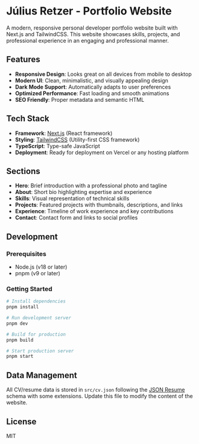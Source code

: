 # Július Retzer - Portfolio Website

A modern, responsive personal developer portfolio website built with Next.js and TailwindCSS. This website showcases skills, projects, and professional experience in an engaging and professional manner.

## Features

- **Responsive Design**: Looks great on all devices from mobile to desktop
- **Modern UI**: Clean, minimalistic, and visually appealing design
- **Dark Mode Support**: Automatically adapts to user preferences
- **Optimized Performance**: Fast loading and smooth animations
- **SEO Friendly**: Proper metadata and semantic HTML

## Tech Stack

- **Framework**: [Next.js](https://nextjs.org/) (React framework)
- **Styling**: [TailwindCSS](https://tailwindcss.com/) (Utility-first CSS framework)
- **TypeScript**: Type-safe JavaScript
- **Deployment**: Ready for deployment on Vercel or any hosting platform

## Sections

- **Hero**: Brief introduction with a professional photo and tagline
- **About**: Short bio highlighting expertise and experience
- **Skills**: Visual representation of technical skills
- **Projects**: Featured projects with thumbnails, descriptions, and links
- **Experience**: Timeline of work experience and key contributions
- **Contact**: Contact form and links to social profiles

## Development

### Prerequisites

- Node.js (v18 or later)
- pnpm (v9 or later)

### Getting Started

```bash
# Install dependencies
pnpm install

# Run development server
pnpm dev

# Build for production
pnpm build

# Start production server
pnpm start
```

## Data Management

All CV/resume data is stored in `src/cv.json` following the [JSON Resume](https://jsonresume.org/) schema with some extensions. Update this file to modify the content of the website.

## License

MIT
